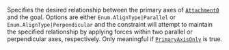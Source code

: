 Specifies the desired relationship between the primary axes of
[`Attachment0`](https://create.roblox.com/docs/reference/engine/classes/Constraint#Attachment0) and the goal. Options are
either `Enum.AlignType|Parallel` or `Enum.AlignType|Perpendicular` and the
constraint will attempt to maintain the specified relationship by applying
forces within two parallel or perpendicular axes, respectively. Only
meaningful if [`PrimaryAxisOnly`](https://create.roblox.com/docs/reference/engine/classes/AlignOrientation#PrimaryAxisOnly) is
true.